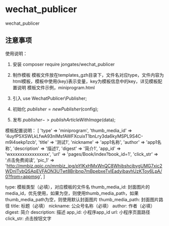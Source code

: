 # wechat_publicer
wechat_publicer


## 注意事项

使用说明：
1. 安装
composer require jongates/wechat_publicer

2. 制作模板
模板文件放在templates_gzh目录下，文件名对应type，文件内容为html模板，模板中使用{key}表示变量，key为模板信息中的key，详见模板配置说明
模板文件示例，miniprogram.html

3. 引入
use WechatPublicer\Publisher;

4. 初始化
$publisher = new Publisher($config);

5. 发布
$publisher->publishArticleWithImage($data);






模板配置说明：
	[
		'type' => 'miniprogram',
		'thumb_media_id' => '4uyfP5XSWLkLfwA93nlMsfAWFXcuixT1bnLry3da6kyMSPL9S4C-m9i4sekp1zcb',
		'title' => '测试1',
		'nickname' => 'app1名称',
		'author' => 'app1名称',
		'description' => '描述1',
		'digest' => '简介1',
		'app_id' => 'wxxxxxxxxxxxxxxxx',
		'url' => 'pages/Book/index?book_id=1',
		'click_str' => '点击免费阅读',
		'pic_1' => 'http://mmbiz.qpic.cn/mmbiz_jpg/pYlKxHMxWnQC8WhibshcibvgUMG7xic2WDnlTybQSApEVFAON3UTwt8Bribnp7mBpebxeTvIEadyibavhUzKToy6LpA/0?from=appmsg',
	]

type: 模板类型（必填），对应模板的文件名
thumb_media_id: 封面图片的media_id，优先使用，如果为空，则使用thumb_media_path，如果thumb_media_path为空，则使用默认封面图片
thumb_media_path: 封面图片路径
title: 标题（必填）
nickname: 公众号名称（必填）
author: 作者（必填）
digest: 简介
description: 描述
app_id: 小程序app_id
url: 小程序页面路径
click_str: 点击按钮文字

